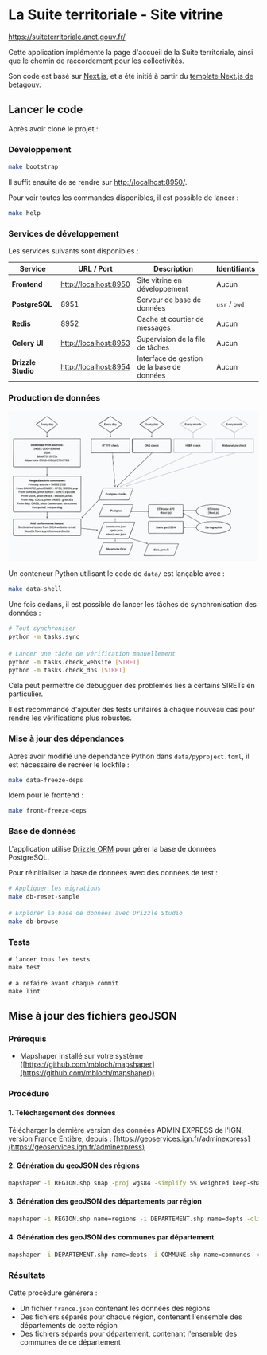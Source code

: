 # La Suite territoriale - Site vitrine

https://suiteterritoriale.anct.gouv.fr/

Cette application implémente la page d'accueil de la Suite territoriale, ainsi que le chemin de raccordement pour les collectivités.

Son code est basé sur [Next.js](https://nextjs.org/), et a été initié à partir du [template Next.js de betagouv](https://github.com/betagouv/template-nextjs).

## Lancer le code

Après avoir cloné le projet :

### Développement

```bash
make bootstrap
```

Il suffit ensuite de se rendre sur [http://localhost:8950/](http://localhost:8950/).

Pour voir toutes les commandes disponibles, il est possible de lancer :

```bash
make help
```

### Services de développement

Les services suivants sont disponibles :

| Service            | URL / Port                                     | Description                                | Identifiants  |
| ------------------ | ---------------------------------------------- | ------------------------------------------ | ------------- |
| **Frontend**       | [http://localhost:8950](http://localhost:8950) | Site vitrine en développement              | Aucun         |
| **PostgreSQL**     | 8951                                           | Serveur de base de données                 | `usr` / `pwd` |
| **Redis**          | 8952                                           | Cache et courtier de messages              | Aucun         |
| **Celery UI**      | [http://localhost:8953](http://localhost:8953) | Supervision de la file de tâches           | Aucun         |
| **Drizzle Studio** | [http://localhost:8954](http://localhost:8954) | Interface de gestion de la base de données | Aucun         |

### Production de données

![Production des données RPNT](./docs/rpnt-data-process.png)

Un conteneur Python utilisant le code de `data/` est lançable avec :

```bash
make data-shell
```

Une fois dedans, il est possible de lancer les tâches de synchronisation des données :

```bash
# Tout synchroniser
python -m tasks.sync

# Lancer une tâche de vérification manuellement
python -m tasks.check_website [SIRET]
python -m tasks.check_dns [SIRET]

```

Cela peut permettre de débugguer des problèmes liés à certains SIRETs en particulier.

Il est recommandé d'ajouter des tests unitaires à chaque nouveau cas pour rendre les vérifications plus robustes.

### Mise à jour des dépendances

Après avoir modifié une dépendance Python dans `data/pyproject.toml`, il est nécessaire de recréer le lockfile :

```bash
make data-freeze-deps
```

Idem pour le frontend :

```bash
make front-freeze-deps
```

### Base de données

L'application utilise [Drizzle ORM](https://orm.drizzle.team/) pour gérer la base de données PostgreSQL.

Pour réinitialiser la base de données avec des données de test :

```bash
# Appliquer les migrations
make db-reset-sample

# Explorer la base de données avec Drizzle Studio
make db-browse
```

### Tests

```
# lancer tous les tests
make test

# a refaire avant chaque commit
make lint
```

## Mise à jour des fichiers geoJSON

### Prérequis

- Mapshaper installé sur votre système ([https://github.com/mbloch/mapshaper](https://github.com/mbloch/mapshaper))

### Procédure

#### 1. Téléchargement des données

Télécharger la dernière version des données ADMIN EXPRESS de l'IGN, version France Entière, depuis :
[https://geoservices.ign.fr/adminexpress](https://geoservices.ign.fr/adminexpress)

#### 2. Génération du geoJSON des régions

```bash
mapshaper -i REGION.shp snap -proj wgs84 -simplify 5% weighted keep-shapes -filter-fields INSEE_REG,NOM -rename-fields INSEE_GEO=INSEE_REG,NAME=NOM -o format=geojson precision=0.00001 regions.json
```

#### 3. Génération des geoJSON des départements par région

```bash
mapshaper -i REGION.shp name=regions -i DEPARTEMENT.shp name=depts -clip target=depts source=regions -proj wgs84 -simplify 5% weighted keep-shapes -filter-fields INSEE_DEP,INSEE_REG,NOM -rename-fields INSEE_GEO=INSEE_DEP,NAME=NOM -split INSEE_REG -o format=geojson precision=0.00001
```

#### 4. Génération des geoJSON des communes par département

```bash
mapshaper -i DEPARTEMENT.shp name=depts -i COMMUNE.shp name=communes -clip target=communes source=depts -proj wgs84 -simplify 5% weighted keep-shapes -filter-fields INSEE_COM,INSEE_DEP,NOM -rename-fields INSEE_GEO=INSEE_COM,NAME=NOM -split INSEE_DEP -o format=geojson precision=0.00001
```

### Résultats

Cette procédure générera :

- Un fichier `france.json` contenant les données des régions
- Des fichiers séparés pour chaque région, contenant l'ensemble des départements de cette région
- Des fichiers séparés pour département, contenant l'ensemble des communes de ce département
